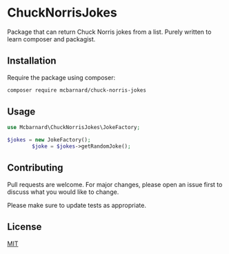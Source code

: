 # ChuckNorrisJokes
Package that can return Chuck Norris jokes from a list. Purely written to learn composer and packagist.

## Installation

Require the package using composer:

```bash
composer require mcbarnard/chuck-norris-jokes
```

## Usage

```php
use Mcbarnard\ChuckNorrisJokes\JokeFactory;

$jokes = new JokeFactory();
        $joke = $jokes->getRandomJoke();
```

## Contributing
Pull requests are welcome. For major changes, please open an issue first to discuss what you would like to change.

Please make sure to update tests as appropriate.

## License
[MIT](./LICENCE.md)
